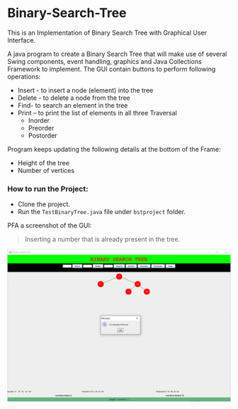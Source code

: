 # Binary-Search-Tree
This is an Implementation of Binary Search Tree with Graphical  User Interface.

A java program to create a Binary Search Tree that will make use of several Swing components, event handling, graphics and Java Collections Framework to implement. The GUI contain buttons to perform following operations:
- Insert - to insert a node (element) into the tree
- Delete - to delete a node from the tree
- Find- to search an element in the tree
- Print – to print the list of elements in all three Traversal
  - Inorder
  - Preorder
  - Postorder

Program keeps updating the following details at the bottom of the Frame:
- Height of the tree
- Number of vertices 

### How to run the Project:

- Clone the project.
- Run the ``` TestBinaryTree.java ``` file under `` bstproject `` folder. 

PFA a screenshot of the GUI:
> Inserting a number that is already present in the tree.

![Tree GUI](https://github.com/am791/Binary-Search-Tree/blob/master/Screenshots/snap2.PNG)
